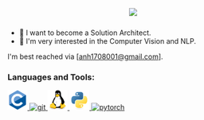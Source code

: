 <link rel="stylesheet" type="text/css" href="./style.css" />

<h1 align="center">
  <a href="#">
    <img align="center" src="https://readme-typing-svg.herokuapp.com?font=Fira+Code&size=20&duration=3000&pause=1000&color=red&width=500&lines=Hi%2C+I+am+a+MACHINE+LEARNING+ENGINEER" />
  </a>
  <br>
</h1>

  - 🔭 I want to become a Solution Architect.
  - 👋 I'm very interested in the Computer Vision and NLP.

  I'm best reached via [anh1708001@gmail.com].

<h3 align="left">Languages and Tools:</h3>
<p align="left"><a href="https://www.cprogramming.com/" target="_blank" rel="noreferrer"> <img src="https://raw.githubusercontent.com/devicons/devicon/master/icons/c/c-original.svg" alt="c" width="40" height="40"/> </a> <a href="https://git-scm.com/" target="_blank" rel="noreferrer"> <img src="https://www.vectorlogo.zone/logos/git-scm/git-scm-icon.svg" alt="git" width="40" height="40"/> </a> <a href="https://www.linux.org/" target="_blank" rel="noreferrer"> <img src="https://raw.githubusercontent.com/devicons/devicon/master/icons/linux/linux-original.svg" alt="linux" width="40" height="40"/> </a> <a href="https://www.photoshop.com/en" target="_blank" rel="noreferrer"></a> <a href="https://www.python.org" target="_blank" rel="noreferrer"> <img src="https://raw.githubusercontent.com/devicons/devicon/master/icons/python/python-original.svg" alt="python" width="40" height="40"/> </a> <a href="https://pytorch.org/" target="_blank" rel="noreferrer"> <img src="https://www.vectorlogo.zone/logos/pytorch/pytorch-icon.svg" alt="pytorch" width="40" height="40"/> </a> </p>
